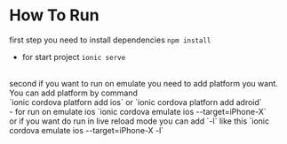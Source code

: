 # How To Run
first step you need to install dependencies 
 `npm install`
- for start project
 `ionic serve`
 <br>
 second if you want to run on emulate you need to add platform you want. You can add platform by command <br>
 `ionic cordova platforn add ios` or  `ionic cordova platforn add adroid`
 <br>
- for run on emulate ios
  `ionic cordova emulate ios --target=iPhone-X`
  <br>
or if you want do run in live reload mode you can add `-l` like this
  `ionic cordova emulate ios --target=iPhone-X -l`
